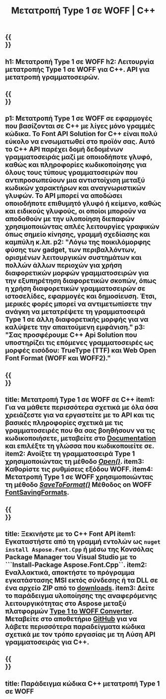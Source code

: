 ﻿---
translation: true
template: /_templates/conversion-child-cpp.md
title: Μετατροπή Type 1 σε WOFF | C++
description: Μετατρέψτε Type 1 σε γραμματοσειρές WOFF χρησιμοποιώντας αυτό το C++ API. Η λειτουργία μετατροπής λειτουργεί σε Windows και Linux και σε οποιοδήποτε περιβάλλον ανάπτυξης που υποστηρίζει C++.
metakeywords: c++ Type 1 σε WOFF, Type 1 σε wOFF λύσεις c++, Type 1 σε wOFF conerter γραμματοσειρών cpp
url: /cpp/conversion/type1-to-woff/
family: font
platformtag: cpp
feature: conversion
informat: TYPE1
outformat: WOFF
faq: faqchild
otherformats: WOFF2 TTF
---

{{<section banner>}}
---
h1: Μετατροπή Type 1 σε WOFF
h2: Λειτουργία μετατροπής Type 1 σε WOFF για C++. API για μετατροπή γραμματοσειρών.
---

{{<section overview>}}
---
p1: Μετατροπή Type 1 σε WOFF σε εφαρμογές που βασίζονται σε С++ με λίγες μόνο γραμμές κώδικα. Το Font API Solution for С++ είναι πολύ εύκολο να ενσωματωθεί στο προϊόν σας. Αυτό το C++ API παρέχει δομή δεδομένων γραμματοσειράς μαζί με οποιοδήποτε γλυφό, καθώς και πληροφορίες κωδικοποίησης για όλους τους τύπους γραμματοσειρών που αντιπροσωπεύουν μια αντιστοίχιση μεταξύ κωδικών χαρακτήρων και αναγνωριστικών γλυφών. Το API μπορεί να αποδώσει οποιοδήποτε επιθυμητό γλυφό ή κείμενο, καθώς και ειδικούς γλυφούς, οι οποίοι μπορούν να αποδοθούν με την υλοποίηση διεπαφών χρησιμοποιώντας απλές λειτουργίες γραφικών όπως σημείο κίνησης, γραμμή σχεδίασης και καμπύλη κ.λπ.
p2: "Λόγω της ποικιλόμορφης φύσης των gadget, των περιβαλλόντων, ορισμένων λειτουργικών συστημάτων και πολλών άλλων περιοχών για χρήση διαφορετικών μορφών γραμματοσειρών για την εξυπηρέτηση διαφορετικών σκοπών, όπως η χρήση διαφορετικών γραμματοσειρών σε ιστοσελίδες, εφαρμογές και δημοσίευση. Έτσι, μερικές φορές μπορεί να αντιμετωπίσετε την ανάγκη να μετατρέψετε τη γραμματοσειρά Type 1 σε άλλη διαφορετικής μορφής για να καλύψετε την απαιτούμενη εμφάνιση."
p3: "Σας προσφέρουμε С++ Api Solution που υποστηρίζει τις επόμενες γραμματοσειρές ως μορφές εισόδου: TrueType (TTF) και Web Open Font Format (WOFF και WOFF2)."
---

{{<section feature1>}}
---
title: Μετατροπή Type 1 σε WOFF σε C++
item1: Για να μάθετε περισσότερα σχετικά με όλα όσα χρειάζεστε για να εργαστείτε με το API και τις βασικές πληροφορίες σχετικά με τις γραμματοσειρές που θα σας βοηθήσουν να τις κωδικοποιήσετε, μεταβείτε στο [Documentation](https://docs.aspose.com/font/) και επιλέξτε τη γλώσσα που κωδικοποιείτε σε.
item2: Ανοίξτε τη γραμματοσειρά Type 1 χρησιμοποιώντας τη μέθοδο [*Open()*](https://reference.aspose.com/font/cpp/class/aspose.font.font#ac2387bf04ccb5bac51cf37984d4ebf33).
item3: Καθορίστε τις ρυθμίσεις εξόδου WOFF.
item4: Μετατροπή Type 1 σε WOFF χρησιμοποιώντας τη μέθοδο [*SaveToFormat()*](https://reference.aspose.com/font/cpp/class/aspose.font.font#a670ea97404fd72c2e51b0e8c543c8a45) Μέθοδος on WOFF [FontSavingFormats](https://reference.aspose.com/font/cpp/namespace/aspose.font#a93d0dcc7c00f5c7027d60e14a5433c74).
---

{{<section feature2>}}
---
title: Ξεκινήστε με το C++ Font API
item1: Εγκαταστήστε από τη γραμμή εντολών ως ```nuget install Aspose.Font.Cpp``` ή μέσω της Κονσόλας Package Manager του Visual Studio με το ```Install-Package Aspose.Font.Cpp``.
item2: Εναλλακτικά, αποκτήστε το πρόγραμμα εγκατάστασης MSI εκτός σύνδεσης ή τα DLL σε ένα αρχείο ZIP από το [downloads](https://releases.aspose.com/font/cpp/).
item3: Δείτε το παράδειγμα υλοποίησης της αναφερόμενης λειτουργικότητας στο Aspose μεταξύ πλατφορμών [Type 1 to WOFF Converter](https://products.aspose.app/font/conversion/type1-to-woff). Μεταβείτε στο αποθετήριο [GitHub](https://github.com/aspose-font/Aspose.Font-Documentation/tree/master/cpp-examples) για να λάβετε περισσότερα παραδείγματα κώδικα σχετικά με τον τρόπο εργασίας με τη Λύση API γραμματοσειράς για C++.
---

{{<section codeexample>}}
---
title: Παράδειγμα κώδικα C++ μετατροπή Type 1 σε WOFF
---





